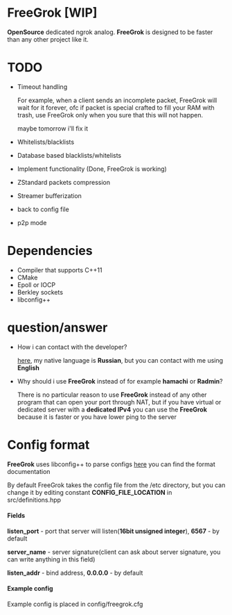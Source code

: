 # FreeGrok \[WIP\]

**OpenSource** dedicated ngrok analog.
**FreeGrok** is designed to be faster than any other project like it.

# TODO

- Timeout handling
   
   For example, when a client sends an incomplete packet, FreeGrok will 
   wait for it forever, ofc if packet is special crafted to fill your RAM with trash,
   use FreeGrok only when you sure that this will not happen.
   
   maybe tomorrow i'll fix it
- Whitelists/blacklists
- Database based blacklists/whitelists
- Implement functionality (Done, FreeGrok is working)
- ZStandard packets compression
- Streamer bufferization
- back to config file
- p2p mode

# Dependencies

- Compiler that supports C++11
- CMake
- Epoll or IOCP
- Berkley sockets
- libconfig++

# question/answer

- How i can contact with the developer?

    [here](https://t.me/kvxmmu), my native language is **Russian**, but you can contact with 
    me using **English**
    
- Why should i use **FreeGrok** instead of for example **hamachi** or **Radmin**?

    There is no particular reason to use **FreeGrok** instead of any other program that can
    open your port through NAT, but if you have virtual or dedicated server
    with a __dedicated IPv4__ you can use the **FreeGrok** because it is faster or 
    you have lower ping to the server


# Config format

**FreeGrok** uses libconfig++ to parse configs
[here](https://hyperrealm.github.io/libconfig/libconfig_manual.html#Configuration-Files) you can find the format documentation

By default FreeGrok takes the config file from the /etc directory, but you can change it by editing 
constant **CONFIG_FILE_LOCATION** in src/definitions.hpp

#### Fields
**listen_port** - port that server will listen(**16bit unsigned integer**), **6567** - by default

**server_name** - server signature(client can ask about server signature, you can write anything in this field)

**listen_addr** - bind address, **0.0.0.0** - by default

#### Example config

Example config is placed in config/freegrok.cfg

